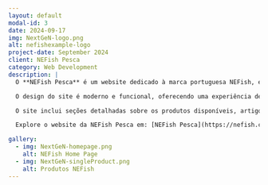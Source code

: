 ```yaml
---
layout: default
modal-id: 3
date: 2024-09-17
img: NextGeN-logo.png
alt: nefishexample-logo
project-date: September 2024
client: NEFish Pesca
category: Web Development
description: |
  O **NEFish Pesca** é um website dedicado à marca portuguesa NEFish, especializada em produtos e equipamentos de pesca. O objetivo principal deste projeto foi criar uma plataforma digital que reflete a paixão e a expertise da marca no mundo da pesca.

  O design do site é moderno e funcional, oferecendo uma experiência de navegação intuitiva tanto para entusiastas da pesca quanto para profissionais. Com uma estrutura clara e um layout responsivo, o **NEFish Pesca** proporciona aos visitantes uma visão completa dos produtos, serviços e novidades do setor.

  O site inclui seções detalhadas sobre os produtos disponíveis, artigos de blog sobre técnicas e dicas de pesca, e uma área dedicada ao contato com a marca. A integração com redes sociais e um sistema de busca eficiente garantem que os usuários possam encontrar rapidamente as informações que procuram.

  Explore o website da NEFish Pesca em: [NEFish Pesca](https://nefish.com.pt/)

gallery:
  - img: NextGeN-homepage.png
    alt: NEFish Home Page
  - img: NextGeN-singleProduct.png
    alt: Produtos NEFish
---
```

